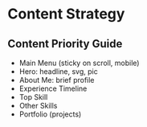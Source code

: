 # Content Strategy

## Content Priority Guide

* Main Menu (sticky on scroll, mobile)
* Hero: headline, svg, pic
* About Me: brief profile
* Experience Timeline
* Top Skill
* Other Skills
* Portfolio (projects)
  
